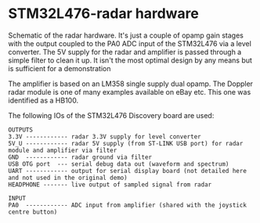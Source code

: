 # STM32L476-radar hardware

Schematic of the radar hardware. It's just a couple of opamp gain stages with the output coupled to the PA0 ADC input of the STM32L476 via a level converter. The 5V supply for the radar and amplifier is passed through a simple filter to clean it up. It isn't the most optimal design by any means but is sufficient for a demonstration

The amplifier is based on an LM358 single supply dual opamp. The Doppler radar module is one of many examples available on eBay etc. This one was identified as a HB100.

The following IOs of the STM32L476 Discovery board are used:

```
OUTPUTS
3.3V ------------ radar 3.3V supply for level converter
5V_U ------------ radar 5V supply (from ST-LINK USB port) for radar module and amplifier via filter
GND  ------------ radar ground via filter
USB OTG port  --- serial debug data out (waveform and spectrum)
UART ------------ output for serial display board (not detailed here and not used in the original demo)
HEADPHONE ------- live output of sampled signal from radar

INPUT
PA0	 ------------ ADC input from amplifier (shared with the joystick centre button)
```

